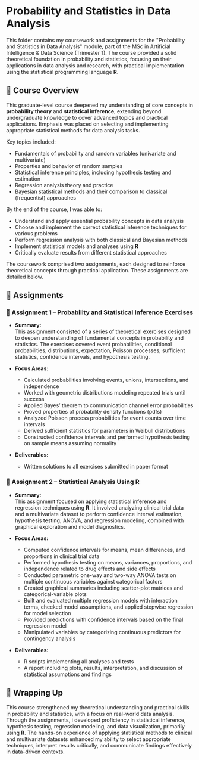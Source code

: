 # Probability and Statistics in Data Analysis

This folder contains my coursework and assignments for the "Probability and Statistics in Data Analysis" module, part of the MSc in Artificial Intelligence & Data Science (Trimester 1). The course provided a solid theoretical foundation in probability and statistics, focusing on their applications in data analysis and research, with practical implementation using the statistical programming language **R**.

## 📖 Course Overview

This graduate-level course deepened my understanding of core concepts in **probability theory** and **statistical inference**, extending beyond undergraduate knowledge to cover advanced topics and practical applications. Emphasis was placed on selecting and implementing appropriate statistical methods for data analysis tasks.

Key topics included:
- Fundamentals of probability and random variables (univariate and multivariate)  
- Properties and behavior of random samples  
- Statistical inference principles, including hypothesis testing and estimation  
- Regression analysis theory and practice  
- Bayesian statistical methods and their comparison to classical (frequentist) approaches  

By the end of the course, I was able to:
- Understand and apply essential probability concepts in data analysis  
- Choose and implement the correct statistical inference techniques for various problems  
- Perform regression analysis with both classical and Bayesian methods  
- Implement statistical models and analyses using **R**  
- Critically evaluate results from different statistical approaches  

The coursework comprised two assignments, each designed to reinforce theoretical concepts through practical application. These assignments are detailed below.

## 📂 Assignments

### 📝 Assignment 1 – Probability and Statistical Inference Exercises

- **Summary:**  
  This assignment consisted of a series of theoretical exercises designed to deepen understanding of fundamental concepts in probability and statistics. The exercises covered event probabilities, conditional probabilities, distributions, expectation, Poisson processes, sufficient statistics, confidence intervals, and hypothesis testing.

- **Focus Areas:**  
  - Calculated probabilities involving events, unions, intersections, and independence  
  - Worked with geometric distributions modeling repeated trials until success  
  - Applied Bayes’ theorem to communication channel error probabilities  
  - Proved properties of probability density functions (pdfs)  
  - Analyzed Poisson process probabilities for event counts over time intervals  
  - Derived sufficient statistics for parameters in Weibull distributions  
  - Constructed confidence intervals and performed hypothesis testing on sample means assuming normality  

- **Deliverables:**  
  - Written solutions to all exercises submitted in paper format

### 📝 Assignment 2 – Statistical Analysis Using R

- **Summary:**  
  This assignment focused on applying statistical inference and regression techniques using **R**. It involved analyzing clinical trial data and a multivariate dataset to perform confidence interval estimation, hypothesis testing, ANOVA, and regression modeling, combined with graphical exploration and model diagnostics.

- **Focus Areas:**  
  - Computed confidence intervals for means, mean differences, and proportions in clinical trial data  
  - Performed hypothesis testing on means, variances, proportions, and independence related to drug effects and side effects  
  - Conducted parametric one-way and two-way ANOVA tests on multiple continuous variables against categorical factors  
  - Created graphical summaries including scatter-plot matrices and categorical-variable plots  
  - Built and evaluated multiple regression models with interaction terms, checked model assumptions, and applied stepwise regression for model selection  
  - Provided predictions with confidence intervals based on the final regression model  
  - Manipulated variables by categorizing continuous predictors for contingency analysis

- **Deliverables:**  
  - R scripts implementing all analyses and tests  
  - A report including plots, results, interpretation, and discussion of statistical assumptions and findings

## 📌 Wrapping Up

This course strengthened my theoretical understanding and practical skills in probability and statistics, with a focus on real-world data analysis. Through the assignments, i developed proficiency in statistical inference, hypothesis testing, regression modeling, and data visualization, primarily using **R**. The hands-on experience of applying statistical methods to clinical and multivariate datasets enhanced my ability to select appropriate techniques, interpret results critically, and communicate findings effectively in data-driven contexts.
